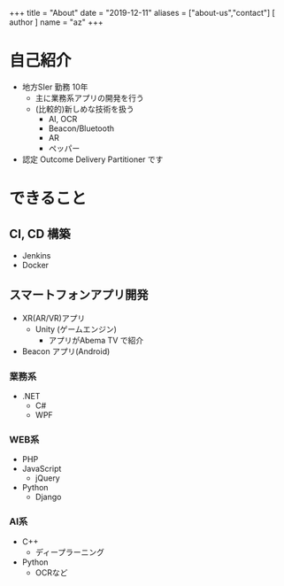 +++
title = "About"
date = "2019-12-11"
aliases = ["about-us","contact"]
[ author ]
  name = "az"
+++

# 自己紹介
- 地方SIer 勤務 10年
    - 主に業務系アプリの開発を行う
    - (比較的)新しめな技術を扱う
        - AI, OCR
        - Beacon/Bluetooth
        - AR
        - ペッパー
- 認定 Outcome Delivery Partitioner です

# できること
## CI, CD 構築
- Jenkins
- Docker

## スマートフォンアプリ開発
- XR(AR/VR)アプリ
    - Unity (ゲームエンジン)
        - アプリがAbema TV で紹介
- Beacon アプリ(Android)

### 業務系
- .NET
    - C#
    - WPF

### WEB系
- PHP
- JavaScript
    - jQuery
- Python
    - Django

### AI系
- C++
    - ディープラーニング
- Python
    - OCRなど

